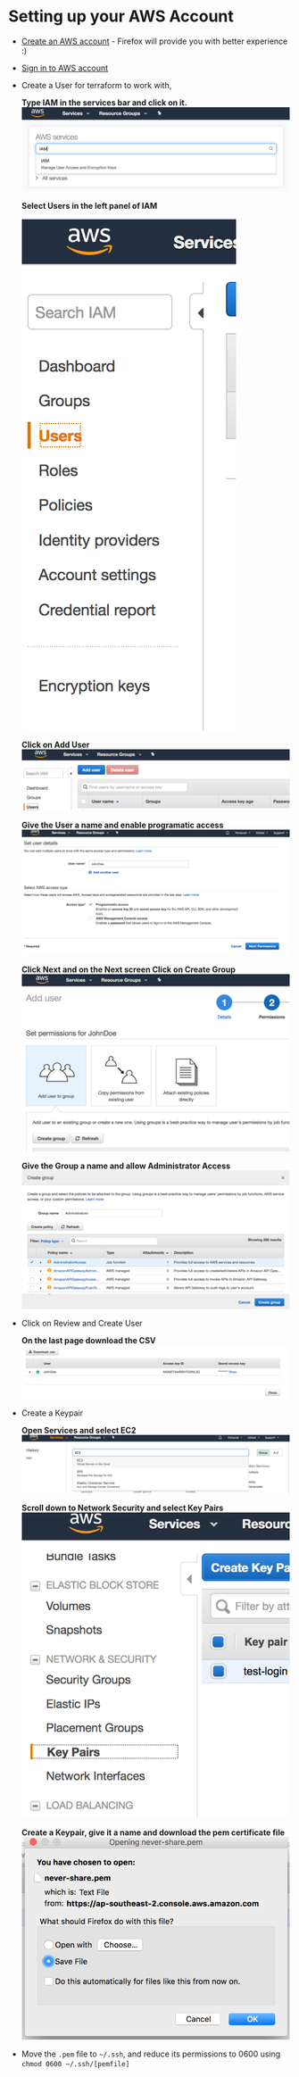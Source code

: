 # Setting up your AWS Account

- [Create an AWS account](https://portal.aws.amazon.com/billing/signup) - Firefox will provide you with better experience :)
- [Sign in to AWS account](https://signin.aws.amazon.com/signin)
- Create a User for terraform to work with,

  **Type IAM in the services bar and click on it.**
  ![Search IAM](./SearchIAM.png)

  **Select Users in the left panel of IAM**

  ![Select Users](./SelectUsers.png)

  **Click on Add User**
  ![Add User](./AddUser.png)

  **Give the User a name and enable programatic access**
  ![User Perms](./UserPerms.png)

  **Click Next and on the Next screen Click on Create Group**
  ![Create Group](./CreateGroup.png)

  **Give the Group a name and allow Administrator Access**
  ![Group Name and Perms](./GroupNameAndPerms.png)

- Click on Review and Create User

  **On the last page download the CSV**
  ![Download CSV](./DownloadCSV.png)


- Create a Keypair

  **Open Services and select EC2**
  ![Select EC2](./SelectEC2.png)

  **Scroll down to Network Security and select Key Pairs**
  ![Select Key Pairs](./KeyPairs.png)

  **Create a Keypair, give it a name and download the pem certificate file**
  ![Download Pem](./DownloadPEM.png)

- Move the `.pem` file to `~/.ssh`, and reduce its permissions to 0600 using `chmod 0600 ~/.ssh/[pemfile]`
